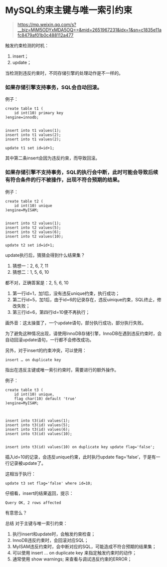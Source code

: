 # MySQL约束主键与唯一索引约束

> https://mp.weixin.qq.com/s?__biz=MjM5ODYxMDA5OQ==&mid=2651967231&idx=1&sn=c1835e11afc8479af01b0c488112a477

触发约束检测的时机：

1. insert；
2. update；

当检测到违反约束时，不同存储引擎的处理动作是不一样的。

### 如果存储引擎支持事务，SQL会自动回滚。

例子：

```
create table t1 (
    id int(10) primary key
)engine=innodb;
 

insert into t1 values(1);
insert into t1 values(2);
insert into t1 values(2);

update t1 set id=id+1;
```

其中第二条insert会因为违反约束，而导致回滚。

### 如果存储引擎不支持事务，SQL的执行会中断，此时可能会导致后续有符合条件的行不被操作，出现不符合预期的结果。

例子：

```
create table t2 (
    id int(10) unique
)engine=MyISAM;

 
insert into t2 values(1);
insert into t2 values(5);
insert into t2 values(6);
insert into t2 values(10);

update t2 set id=id+1;
```

update执行后，猜猜会得到什么结果集？

1. 猜想一：2, 6, 7, 11
1. 猜想二：1, 5, 6, 10

都不对，正确答案是：2, 5, 6, 10

1. 第一行id=1，加1后，没有违反unique约束，执行成功；
2. 第二行id=5，加1后，由于id=6的记录存在，违反uinique约束，SQL终止，修改失败；
3. 第三行id=6，第四行id=10便不再执行；

画外音：这太操蛋了，一个update语句，部分执行成功，部分执行失败。

为了避免这种情况出现，请使用InnoDB存储引擎，InnoDB在遇到违反约束时，会自动回滚update语句，一行都不会修改成功。

另外，对于insert的约束冲突，可以使用：

```
insert … on duplicate key
```

指出在违反主键或唯一索引约束时，需要进行的额外操作。

例子：

```
create table t3 (
    id int(10) unique,
    flag char(10) default 'true'
)engine=MyISAM;

 

insert into t3(id) values(1);
insert into t3(id) values(5);
insert into t3(id) values(6);
insert into t3(id) values(10);


insert into t3(id) values(10) on duplicate key update flag='false';
```

插入id=10的记录，会违反unique约束，此时执行update flag=’false’，于是有一行记录被update了。

这相当于执行：

```
update t3 set flag='false' where id=10;
```

仔细看，insert的结果返回，提示：

```
Query OK, 2 rows affected
```

有意思么？

总结
对于主键与唯一索引约束：

1. 执行insert和update时，会触发约束检查；
2. InnoDB违反约束时，会回滚对应SQL；
3. MyISAM违反约束时，会中断对应的SQL，可能造成不符合预期的结果集；
4. 可以使用 insert … on duplicate key 来指定触发约束时的动作；
5. 通常使用 show warnings; 来查看与调试违反约束的ERROR；
